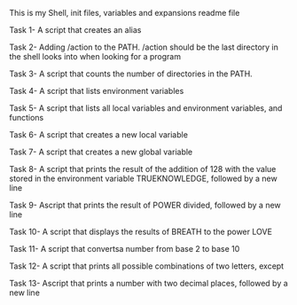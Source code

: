 This is my Shell, init files, variables and expansions readme file

Task 1- A script that creates an alias

Task 2- Adding /action to the PATH. /action should be the last directory in the shell looks into when looking for a program

Task 3- A script that counts the number of directories in the PATH.

Task 4- A script that lists environment variables

Task 5- A script that lists all local variables and environment variables, and functions

Task 6- A script that creates a new local variable

Task 7- A script that creates a new global variable

Task 8- A script that prints the result of the addition of 128 with the value stored in the environment variable TRUEKNOWLEDGE, followed by a new line

Task 9- Ascript that prints the result of POWER divided, followed by a new line

Task 10- A script that displays the results of BREATH to the power LOVE

Task 11- A script that convertsa number from base 2 to base 10

Task 12- A script that prints all possible combinations of two letters, except 

Task 13- Ascript that prints a number with two decimal places, followed by a new line

